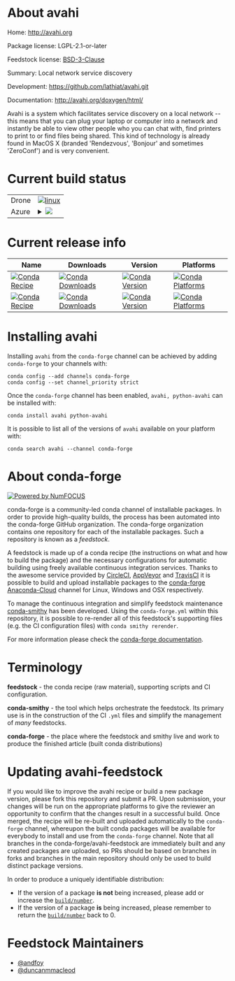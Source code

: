 About avahi
===========

Home: http://avahi.org

Package license: LGPL-2.1-or-later

Feedstock license: [BSD-3-Clause](https://github.com/conda-forge/avahi-feedstock/blob/master/LICENSE.txt)

Summary: Local network service discovery

Development: https://github.com/lathiat/avahi.git

Documentation: http://avahi.org/doxygen/html/

Avahi is a system which facilitates service discovery on
a local network -- this means that you can plug your laptop or
computer into a network and instantly be able to view other people who
you can chat with, find printers to print to or find files being
shared. This kind of technology is already found in MacOS X (branded
'Rendezvous', 'Bonjour' and sometimes 'ZeroConf') and is very
convenient.


Current build status
====================


<table><tr>
    <td>Drone</td>
    <td>
      <a href="https://cloud.drone.io/conda-forge/avahi-feedstock">
        <img alt="linux" src="https://img.shields.io/drone/build/conda-forge/avahi-feedstock/master.svg?label=Linux">
      </a>
    </td>
  </tr>
    
  <tr>
    <td>Azure</td>
    <td>
      <details>
        <summary>
          <a href="https://dev.azure.com/conda-forge/feedstock-builds/_build/latest?definitionId=9016&branchName=master">
            <img src="https://dev.azure.com/conda-forge/feedstock-builds/_apis/build/status/avahi-feedstock?branchName=master">
          </a>
        </summary>
        <table>
          <thead><tr><th>Variant</th><th>Status</th></tr></thead>
          <tbody><tr>
              <td>linux_64</td>
              <td>
                <a href="https://dev.azure.com/conda-forge/feedstock-builds/_build/latest?definitionId=9016&branchName=master">
                  <img src="https://dev.azure.com/conda-forge/feedstock-builds/_apis/build/status/avahi-feedstock?branchName=master&jobName=linux&configuration=linux_64_" alt="variant">
                </a>
              </td>
            </tr><tr>
              <td>linux_aarch64</td>
              <td>
                <a href="https://dev.azure.com/conda-forge/feedstock-builds/_build/latest?definitionId=9016&branchName=master">
                  <img src="https://dev.azure.com/conda-forge/feedstock-builds/_apis/build/status/avahi-feedstock?branchName=master&jobName=linux&configuration=linux_aarch64_" alt="variant">
                </a>
              </td>
            </tr><tr>
              <td>osx_64</td>
              <td>
                <a href="https://dev.azure.com/conda-forge/feedstock-builds/_build/latest?definitionId=9016&branchName=master">
                  <img src="https://dev.azure.com/conda-forge/feedstock-builds/_apis/build/status/avahi-feedstock?branchName=master&jobName=osx&configuration=osx_64_" alt="variant">
                </a>
              </td>
            </tr>
          </tbody>
        </table>
      </details>
    </td>
  </tr>
</table>

Current release info
====================

| Name | Downloads | Version | Platforms |
| --- | --- | --- | --- |
| [![Conda Recipe](https://img.shields.io/badge/recipe-avahi-green.svg)](https://anaconda.org/conda-forge/avahi) | [![Conda Downloads](https://img.shields.io/conda/dn/conda-forge/avahi.svg)](https://anaconda.org/conda-forge/avahi) | [![Conda Version](https://img.shields.io/conda/vn/conda-forge/avahi.svg)](https://anaconda.org/conda-forge/avahi) | [![Conda Platforms](https://img.shields.io/conda/pn/conda-forge/avahi.svg)](https://anaconda.org/conda-forge/avahi) |
| [![Conda Recipe](https://img.shields.io/badge/recipe-python--avahi-green.svg)](https://anaconda.org/conda-forge/python-avahi) | [![Conda Downloads](https://img.shields.io/conda/dn/conda-forge/python-avahi.svg)](https://anaconda.org/conda-forge/python-avahi) | [![Conda Version](https://img.shields.io/conda/vn/conda-forge/python-avahi.svg)](https://anaconda.org/conda-forge/python-avahi) | [![Conda Platforms](https://img.shields.io/conda/pn/conda-forge/python-avahi.svg)](https://anaconda.org/conda-forge/python-avahi) |

Installing avahi
================

Installing `avahi` from the `conda-forge` channel can be achieved by adding `conda-forge` to your channels with:

```
conda config --add channels conda-forge
conda config --set channel_priority strict
```

Once the `conda-forge` channel has been enabled, `avahi, python-avahi` can be installed with:

```
conda install avahi python-avahi
```

It is possible to list all of the versions of `avahi` available on your platform with:

```
conda search avahi --channel conda-forge
```


About conda-forge
=================

[![Powered by NumFOCUS](https://img.shields.io/badge/powered%20by-NumFOCUS-orange.svg?style=flat&colorA=E1523D&colorB=007D8A)](http://numfocus.org)

conda-forge is a community-led conda channel of installable packages.
In order to provide high-quality builds, the process has been automated into the
conda-forge GitHub organization. The conda-forge organization contains one repository
for each of the installable packages. Such a repository is known as a *feedstock*.

A feedstock is made up of a conda recipe (the instructions on what and how to build
the package) and the necessary configurations for automatic building using freely
available continuous integration services. Thanks to the awesome service provided by
[CircleCI](https://circleci.com/), [AppVeyor](https://www.appveyor.com/)
and [TravisCI](https://travis-ci.com/) it is possible to build and upload installable
packages to the [conda-forge](https://anaconda.org/conda-forge)
[Anaconda-Cloud](https://anaconda.org/) channel for Linux, Windows and OSX respectively.

To manage the continuous integration and simplify feedstock maintenance
[conda-smithy](https://github.com/conda-forge/conda-smithy) has been developed.
Using the ``conda-forge.yml`` within this repository, it is possible to re-render all of
this feedstock's supporting files (e.g. the CI configuration files) with ``conda smithy rerender``.

For more information please check the [conda-forge documentation](https://conda-forge.org/docs/).

Terminology
===========

**feedstock** - the conda recipe (raw material), supporting scripts and CI configuration.

**conda-smithy** - the tool which helps orchestrate the feedstock.
                   Its primary use is in the construction of the CI ``.yml`` files
                   and simplify the management of *many* feedstocks.

**conda-forge** - the place where the feedstock and smithy live and work to
                  produce the finished article (built conda distributions)


Updating avahi-feedstock
========================

If you would like to improve the avahi recipe or build a new
package version, please fork this repository and submit a PR. Upon submission,
your changes will be run on the appropriate platforms to give the reviewer an
opportunity to confirm that the changes result in a successful build. Once
merged, the recipe will be re-built and uploaded automatically to the
`conda-forge` channel, whereupon the built conda packages will be available for
everybody to install and use from the `conda-forge` channel.
Note that all branches in the conda-forge/avahi-feedstock are
immediately built and any created packages are uploaded, so PRs should be based
on branches in forks and branches in the main repository should only be used to
build distinct package versions.

In order to produce a uniquely identifiable distribution:
 * If the version of a package **is not** being increased, please add or increase
   the [``build/number``](https://docs.conda.io/projects/conda-build/en/latest/resources/define-metadata.html#build-number-and-string).
 * If the version of a package **is** being increased, please remember to return
   the [``build/number``](https://docs.conda.io/projects/conda-build/en/latest/resources/define-metadata.html#build-number-and-string)
   back to 0.

Feedstock Maintainers
=====================

* [@andfoy](https://github.com/andfoy/)
* [@duncanmmacleod](https://github.com/duncanmmacleod/)

